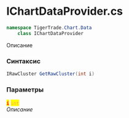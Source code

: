 
# IChartDataProvider.cs
```csharp
namespace TigerTrade.Chart.Data  
    class IChartDataProvider
```

Описание

### Синтаксис
```csharp
IRawCluster GetRawCluster(int i)
```

### Параметры  
<mark style="color:red;">**`i`**</mark> <mark style="color: rgb(255, 166, 87);">`int`</mark>  
 *Описание*  
  

                    
                    